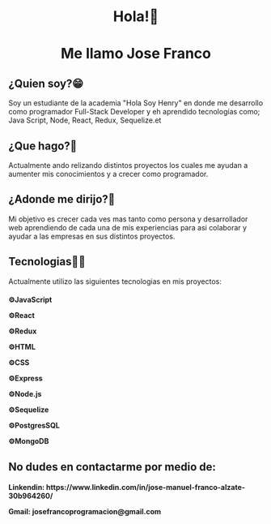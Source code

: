 
<div id="header" align="center">

<h1>
Hola!👋 
</h1>
<h1>
Me llamo Jose Franco
</h1>
</div>

<div id="body">
<h2 background-color='red'>
¿Quien soy?😁
</h2>
Soy un estudiante de la academia "Hola Soy Henry" en donde me desarrollo como programador Full-Stack Developer y eh aprendido tecnologías como; Java Script, Node, React, Redux, Sequelize.et</div>

<h2>
¿Que hago?🤔
</h2>
Actualmente ando relizando distintos proyectos los cuales me ayudan a aumenter mis conocimientos y a crecer como programador. 

<h2>
¿Adonde me dirijo?🚶
</h2>

Mi objetivo es crecer cada ves mas tanto como persona  y desarrollador web  aprendiendo de cada una de mis experiencias para asi colaborar y ayudar a las empresas en sus distintos proyectos. 
<h2>
Tecnologias👨‍💻
</h2>

Actualmente utilizo las siguientes tecnologias en mis proyectos:

<h4>
<p>
⚙️JavaScript
</p>
<p>
⚙️React
</p>
<p>
⚙️Redux 
</p>
<p>
⚙️HTML
</p>
<p>
⚙️CSS
</p>
<p>
⚙️Express
</p>
<p>
⚙️Node.js
</p>
<p>
⚙️Sequelize
</p>
<p>
⚙️PostgresSQL
</p>
<p>
⚙️MongoDB
</p>
</h4>
 
<h2>
No dudes en contactarme por medio de:
</h2>

<h4>
<p>
Linkendin: https://www.linkedin.com/in/jose-manuel-franco-alzate-30b964260/
</p>
Gmail: josefrancoprogramacion@gmail.com
</h4>
</div>
